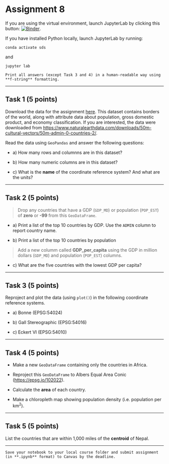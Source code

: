 # Assignment 8

If you are using the virtual environment, launch JupyterLab by clicking this button: [![Binder](https://mybinder.org/badge_logo.svg)](https://mybinder.org/v2/gh/owel-lab/programming-for-sds-site/HEAD).


If you have installed Python locally, launch JupyterLab by running:

```
conda activate sds
```
and
```
jupyter lab
```

```{attention}
Print all answers (except Task 3 and 4) in a human-readable way using **f-string** formatting.
```

*****************************


## Task 1 (5 points)

Download the data for the assignment [here](https://www.dropbox.com/s/0oawhe0niq69nph/world_countries.zip?dl=0). This dataset contains borders of the world, along with attribute data about population, gross domestic product, and economy classification. If you are interested, the data were downloaded from https://www.naturalearthdata.com/downloads/50m-cultural-vectors/50m-admin-0-countries-2/. 

Read the data using `GeoPandas` and answer the following questions:

* a) How many rows and columnns are in this dataset?

* b) How many numeric columns are in this dataset?

* c) What is the **name** of the coordinate reference system? And what are the units?

*****************************

## Task 2 (5 points)

> Drop any countries that have a GDP (`GDP_MD`) or population (`POP_EST`) of **zero** or **-99** from this `GeoDataFrame`.

* a) Print a list of the top 10 countries by GDP. Use the `ADMIN` column to report country name.

* b) Print a list of the top 10 countries by population

> Add a new columm called **GDP_per_capita** using the GDP in million dollars (`GDP_MD`) and population (`POP_EST`) columns. 

* c) What are the five countries with the lowest GDP per capita? 

*****************************

## Task 3 (5 points)

Reproject and plot the data (using `plot()`) in the following coordinate reference systems. 

* a) Bonne (EPSG:54024)

* b) Gall Stereographic (EPSG:54016)

* c) Eckert VI (EPSG:54010)

*****************************

## Task 4 (5 points)

* Make a new `GeoDataFrame` containing only the countries in Africa. 

* Reproject this `GeoDataFrame` to Albers Equal Area Conic (https://epsg.io/102022). 

* Calculate the **area** of each country.

* Make a chloropleth map showing population density (i.e. population per km$^2$). 

*****************************

## Task 5 (5 points)

List the countries that are within 1,000 miles of the **centroid** of Nepal. 

*****************************

```{important} 
Save your notebook to your local course folder and submit assignment (in **.ipynb** format) to Canvas by the deadline.
```


























